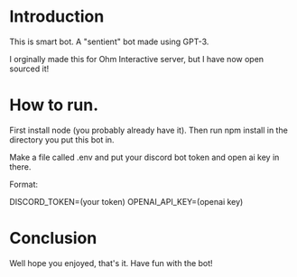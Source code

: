 # Introduction
This is smart bot. A "sentient" bot made using GPT-3. 

I orginally made this for Ohm Interactive server, but I have now open sourced it!

# How to run.
First install node (you probably already have it).
Then run npm install in the directory you put this bot in.

Make a file called .env and put your discord bot token and open ai key in there.

Format:

DISCORD_TOKEN=(your token)
OPENAI_API_KEY=(openai key)

# Conclusion
Well hope you enjoyed, that's it. Have fun with the bot!